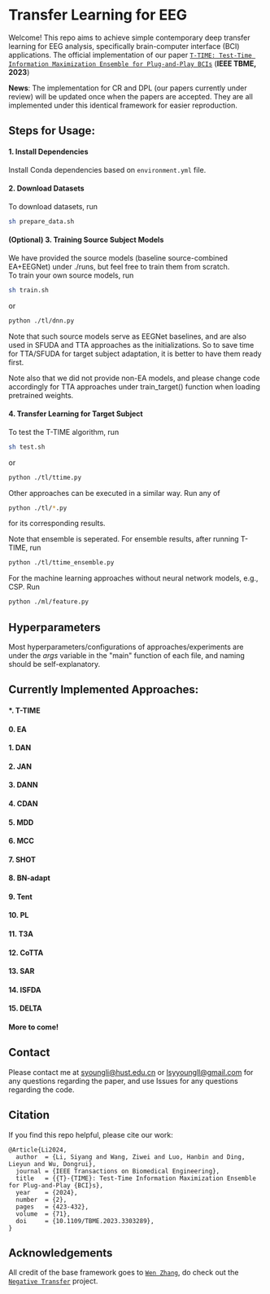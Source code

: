 # Transfer Learning for EEG

Welcome! This repo aims to achieve simple contemporary deep transfer learning for EEG analysis, specifically brain-computer interface (BCI) applications.
The official implementation of our paper [`T-TIME: Test-Time Information Maximization Ensemble for Plug-and-Play BCIs`](https://ieeexplore.ieee.org/abstract/document/10210666) (**IEEE TBME, 2023**)

**News**: The implementation for CR and DPL (our papers currently under review) will be updated once when the papers are accepted. They are all implemented under this identical framework for easier reproduction.

## Steps for Usage:

#### 1. Install Dependencies

Install Conda dependencies based on  `environment.yml` file.

#### 2. Download Datasets

To download datasets, run   
```sh 
sh prepare_data.sh
```   

#### (Optional) 3. Training Source Subject Models

We have provided the source models (baseline source-combined EA+EEGNet) under ./runs, but feel free to train them from scratch.  
To train your own source models, run   
```sh 
sh train.sh
```   
or   
```sh 
python ./tl/dnn.py
```  

Note that such source models serve as EEGNet baselines, and are also used in SFUDA and TTA approaches as the initializations. So to save time for TTA/SFUDA for target subject adaptation, it is better to have them ready first.  

Note also that we did not provide non-EA models, and please change code accordingly for TTA approaches under train_target() function when loading pretrained weights.

#### 4. Transfer Learning for Target Subject

To test the T-TIME algorithm, run   
```sh 
sh test.sh
```   
or   
```sh 
python ./tl/ttime.py
```   

Other approaches can be executed in a similar way. Run any of   
```sh 
python ./tl/*.py
```   
for its corresponding results.

Note that ensemble is seperated. For ensemble results, after running T-TIME, run  
```sh 
python ./tl/ttime_ensemble.py
```   

For the machine learning approaches without neural network models, e.g., CSP. Run   
```sh 
python ./ml/feature.py
```

## Hyperparameters

Most hyperparameters/configurations of approaches/experiments are under the *args* variable in the "main" function of each file, and naming should be self-explanatory.


## Currently Implemented Approaches:

#### *. T-TIME
#### 0. EA
#### 1. DAN
#### 2. JAN 
#### 3. DANN
#### 4. CDAN
#### 5. MDD
#### 6. MCC
#### 7. SHOT
#### 8. BN-adapt
#### 9. Tent
#### 10. PL
#### 11. T3A
#### 12. CoTTA
#### 13. SAR
#### 14. ISFDA
#### 15. DELTA
#### More to come!

## Contact

Please contact me at syoungli@hust.edu.cn or lsyyoungll@gmail.com for any questions regarding the paper, and use Issues for any questions regarding the code.

## Citation

If you find this repo helpful, please cite our work:
```
@Article{Li2024,
  author  = {Li, Siyang and Wang, Ziwei and Luo, Hanbin and Ding, Lieyun and Wu, Dongrui},
  journal = {IEEE Transactions on Biomedical Engineering},
  title   = {{T}-{TIME}: Test-Time Information Maximization Ensemble for Plug-and-Play {BCI}s},
  year    = {2024},
  number  = {2},
  pages   = {423-432},
  volume  = {71},
  doi     = {10.1109/TBME.2023.3303289},
}
```

## Acknowledgements

All credit of the base framework goes to [`Wen Zhang`](https://github.com/chamwen), do check out the [`Negative Transfer`](https://github.com/chamwen/NT-Benchmark) project.